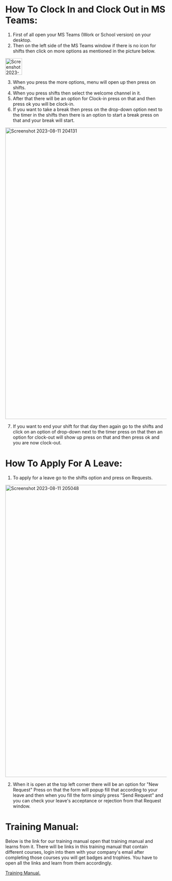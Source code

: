 # How To Clock In and Clock Out in MS Teams:
1. First of all open your MS Teams (Work or School version) on your desktop.
2. Then on the left side of the MS Teams window if there is no icon for shifts then click on more options as mentioned in the picture below. 
 
<img width="52" alt="Screenshot 2023-08-11 200238" src="https://github.com/Sohaib2580/Sohaib2580/assets/133264613/5e55f908-84c2-4007-9103-4f2d271a5373">

3. When you press the more options, menu will open up then press on shifts.
4. When you press shifts then select the welcome channel in it.
5. After that there will be an option for Clock-in press on that and then press ok you will be clock-in.
6. If you want to take a break then press on the drop-down option next to the timer in the shifts then there is an option to start a break press on that and your break will start.
  
<img width="908" alt="Screenshot 2023-08-11 204131" src="https://github.com/Sohaib2580/Sohaib2580/assets/133264613/c3a3ad44-8547-4e4a-8a7f-ee395ec3f5e5">

7. If you want to end your shift for that day then again go to the shifts and click on an option of drop-down next to the timer press on that then an option for clock-out will show up press on that and then press ok and you are now clock-out.

# How To Apply For A Leave:
1. To apply for a leave go to the shifts option and press on Requests.

<img width="910" alt="Screenshot 2023-08-11 205048" src="https://github.com/Sohaib2580/Sohaib2580/assets/133264613/6c391e25-ebad-45d5-a0b4-87f57aec93de">

2. When it is open at the top left corner there will be an option for "New Request" Press on that the form will popup fill that according to your leave and then when you fill the form simply press "Send Request" and you can check your leave's acceptance or rejection from that Request window.

# Training Manual:
Below is the link for our training manual open that training manual and learns from it. There will be links in this training manual that contain different courses, login into them with your company's email after completing those courses you will get badges and trophies. You have to open all the links and learn from them accordingly.

[Training Manual.](https://reveltek.com/files/training-manual.pdf)

